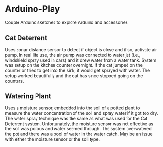 # Arduino-Play

Couple Arduino sketches to explore Arduino and accessories

## Cat Deterrent 
Uses sonar distance sensor to detect if object is close and if so, activate air pump. In real life use, the air pump was connected to water jet (i.e., windshield spray used in cars) and it drew water from a water tank. System was setup on the kitchen counter overnight. If the cat jumped on the counter or tried to get into the sink, it would get sprayed with water. The setup worked beautifully and the cat has since stopped going on the counters. 

## Watering Plant
Uses a moisture sensor, embedded into the soil of a potted plant to measure the water concentration of the soil and spray water if it got too dry. The water spray technique was the same as what was used for the Cat Deterrent system. Unfortunately, the moisture sensor was not effective as the soil was porous and water seemed through. The system overwatered the pot and there was a pool of water in the water catch. May be an issue with either the moisture sensor or the soil type. 